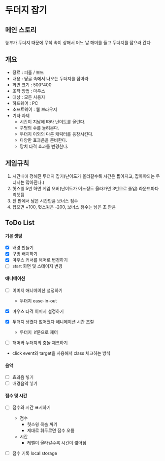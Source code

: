 # 두더지 잡기

## 메인 스토리
농부가 두더지 때문에 무척 속이 상해서 어느 날 해머를 들고 두더지를 잡으러 간다

## 개요
- 장르 : 퍼즐 / 보드
- 내용 : 땅굴 속에서 나오는 두더지를 잡아라
- 화면 크기 : 500*400
- 조작 방법 : 마우스
- 대상 : 모든 사용자
- 하드웨어 : PC
- 소프트웨어 : 웹 브라우저
- 기타 과제
    - 시간이 지남에 따라 난이도를 올린다.
    - 구멍의 수를 늘려본다.
    - 두더지 이외의 다른 캐릭터를 등장시킨다.
    - 다양한 효과음을 준비한다.
    - 망치 타격 효과를 변경한다.

## 게임규칙
1. 시간내에 정해진 두더지 잡기(난이도가 올라갈수록 시간은 짧아지고, 잡아야되는 두더지는 많아진다.)
2. 헛스윙 5번 하면 게임 오버(난이도가 어느정도 올라가면 3번으로 줄임) 라운드마다 리셋됨
3. 전 판에서 남은 시간만큼 보너스 점수
4. 잡으면 +100, 헛스윙은 -200, 보너스 점수는 남은 초 만큼

## ToDo List
#### 기본 셋팅
- [x] 배경 만들기
- [x] 구멍 배치하기
- [x] 마우스 커서를 해머로 변경하기
- [ ] start 화면 및 스테이지 변경

#### 애니메이션
- [ ] 이미지 애니메이션 설정하기
    - 두더지 ease-in-out
- [x] 마우스 타격 이미지 설정하기
- [x] 두더지 생겼다 없어졌다 애니메이션 시간 조절
    - 두더지 <img> if문으로 제어

- [ ] 해머와 두더지의 충돌 체크하기
- click event와 target을 사용해서 class 체크하는 방식

#### 음악
- [ ] 효과음 넣기
- [ ] 배경음악 넣기

#### 점수 및 시간
- [ ] 점수와 시간 표시하기
    - 점수
        - 헛스윙 목숨 까기
        - 제대로 휘두르면 점수 오름
    - 시간
        - 레벨이 올라갈수록 시간이 짧아짐

- [ ] 점수 기록 local storage